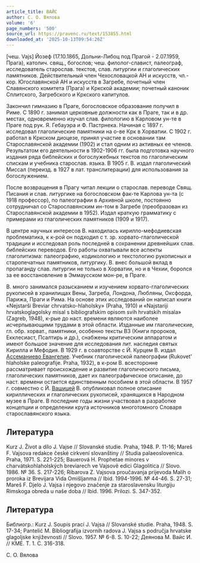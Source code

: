 ```yaml
---
article_title: ВАЙС
author: С. О. Вялова
volume: '6'
page_numbers: '500'
source_url: https://pravenc.ru/text/153855.html
downloaded_at: '2025-10-13T09:54:26Z'
---
```


[чеш. Vajs] Йозеф (17.10.1865, Дольни-Либоц под Прагой - 2.07.1959, Прага), католич. свящ., богослов; чеш. филолог-славист, палеограф, исследователь старослав. текстов, слав. литургии и глаголических памятников. Действительный член Чехословацкой АН и искусств, чл.-кор. Югославянской АН и искусств в Загребе, почетный член Славянского комитета (Прага) и Кркской академии; почетный каноник Сплитского, Загребского и Кркского капитулов.

Закончил гимназию в Праге, богословское образование получил в Риме. С 1890 г. занимал церковные должности как в Праге, так и в др. местах, одновременно изучал слав. филологию в Карловом ун-те в Праге под рук. Я. Гебауэра и Ф. Пастрнека. Начиная с 1897 г. исследовал глаголические памятники на о-ве Крк в Хорватии. С 1902 г. работал в Кркском диоцезе, принял участие в основании там Старославянской академии (1902) и стал одним из активных ее членов. Результатом его деятельности в 1902-1906 гг. была подготовка научного издания ряда библейских и богослужебных текстов по глаголическим спискам и учебника старослав. языка. В 1905 г. В. издал глаголический Миссал (переизд. в 1927 в лат. транслитерации) для использования за богослужением.

После возвращения в Прагу читал лекции о старослав. переводе Свящ. Писания и слав. литургике на богословском фак-те Карлова ун-та (с 1918 профессор), по палеографии в Архивной школе, постоянно сотрудничал со Старославянским ин-том в Загребе (преобразован из Старославянской академии в 1952). Издал краткую грамматику с примерами из глаголических памятников (1909 и 1917).

В центре научных интересов В. находилась кирилло-мефодиевская проблематика, к к-рой он подходил с т. зр. хорвато-глаголической традиции и исследовал роль последней в сохранении древнейших слав. библейских переводов. Его работы охватывали все аспекты глаголитизма: палеографию, кодикологию и текстологию рукописных и старопечатных памятников, литургику. В. внес большой вклад в пропаганду слав. литургии не только в Хорватии, но и в Чехии, боролся за ее восстановление в Эммаусском мон-ре, в Праге.

В. много занимался разысканием и изучением хорвато-глаголических рукописей в хранилищах Вены, Загреба, Лондона, Любляны, Оксфорда, Парижа, Праги и Рима. На основе этих исследований он написал книги «Nejstarši Breviar chrvatsko-hlaholsky» (Praha, 1910) и «Najstariji hrvatskoglagolsky misal s bibliografskim opisom svih hrvatskih misala» (Zagreb, 1948), к-рые до наст. времени являются наиболее исчерпывающими трудами в этой области. Изданные им глаголические, гл. обр. хорват., памятники, особенно тексты ВЗ (Книги пророков, Екклесиаст, Псалтирь и др.), снабжены критическим аппаратом и имеют большое значение для исследования лит. наследия святых Кирилла и Мефодия. В 1929 г. в соавторстве с Й. Курцем В. издал [Ассеманиево Евангелие](<https://pravenc.ru/text/Ассеманиево Евангелие.html>). Учебник глаголической палеографии (Rukovet' hlaholske paleografije. Praha, 1932), в к-ром В. всесторонне рассматривает происхождение и развитие глаголического письма, глаголических памятников, дает их палеографическое описание, до наст. времени остается единственным пособием в этой области. В 1957 г. совместно с Й. [Вашицей](https://pravenc.ru/text/Вашицей.html) В. опубликовал полное описание кириллических и глаголических рукописей, хранящихся в Народном музее в Праге. В последние годы жизни участвовал в разработке концепции и определении круга источников многотомного Словаря старославянского языка.

## Литература

Kurz J. Život a dílo J. Vajse // Slovanské studie. Praha, 1948. P. 11-16; Mareš F. Vajsova redakce české církvení slovanštiny // Studia palaeoslovenica. Praha, 1971. S. 221-225; Bauerová H. Prophetae minores v charvátskohlaholských breviarеch ve Vajsovĕ edici Glagolitica // Slovo. 1986. № 36. S. 217-226; Ribarova Z. Vajsova proučavanja prijevoda Malih o proroka iz Brevijara Vida Omišljanma // Ibid. 1994-1996. № 44-46. S. 27-31; Mareš F. Djelo J. Vajsa i njegovo značenje za staroslavensku liturgiju Rimskoga obreda u naše doba // Ibid. 1996. Prilozi. S. 347-352.

## Литература

Библиогр.: Kurz J. Soupis prací J. Vajsa // Slovanské studie. Praha, 1948. S. 17-34; Pantelić M. Bibliografija izvornih radova J. Vajsa s područja hrvatske glagoljske književnosti // Slovo. 1957. № 6-8. S. 10-22; Деянова M. Вайс И. // КМЕ. Т. 1. С. 316-318.

С. О. Вялова
